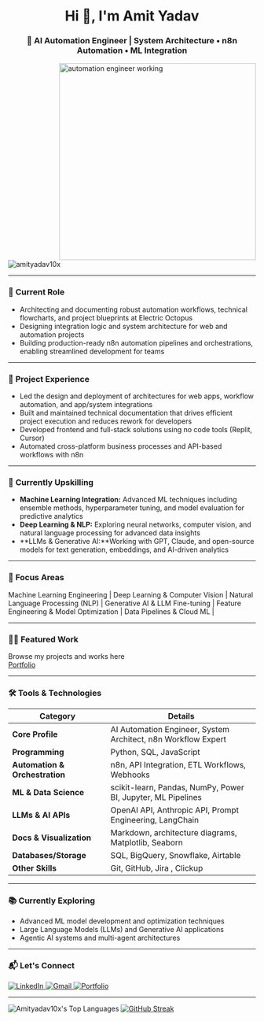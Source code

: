 <h1 align="center">Hi 👋, I'm Amit Yadav</h1>
<h3 align="center">🚀 AI Automation Engineer | System Architecture • n8n Automation • ML Integration</h3>

<img align="right" alt="automation engineer working" width="400" src="https://user-images.githubusercontent.com/98509698/205488812-96c222ed-cbb2-4c1d-b6c2-6bdc1a42e3da.gif">

<p align="left">
  <img src="https://komarev.com/ghpvc/?username=amityadav10x&label=Profile%20views&color=0e75b6&style=flat" alt="amityadav10x" />
</p>

---

### 🔵 **Current Role**
- Architecting and documenting robust automation workflows, technical flowcharts, and project blueprints at Electric Octopus
- Designing integration logic and system architecture for web and automation projects
- Building production-ready n8n automation pipelines and orchestrations, enabling streamlined development for teams

---

### 🏁 **Project Experience**
- Led the design and deployment of architectures for web apps, workflow automation, and app/system integrations
- Built and maintained technical documentation that drives efficient project execution and reduces rework for developers
- Developed frontend and full-stack solutions using no code tools (Replit, Cursor)
- Automated cross-platform business processes and API-based workflows with n8n

---

### 🌱 **Currently Upskilling**
- **Machine Learning Integration:** Advanced ML techniques including ensemble methods, hyperparameter tuning, and model evaluation for predictive analytics
- **Deep Learning & NLP:** Exploring neural networks, computer vision, and natural language processing for advanced data insights
- **LLMs & Generative AI:**Working with GPT, Claude, and open-source models for text generation, embeddings, and AI-driven analytics
---

### 👀 **Focus Areas**
Machine Learning Engineering |
Deep Learning & Computer Vision |
Natural Language Processing (NLP) |
Generative AI & LLM Fine-tuning |
Feature Engineering & Model Optimization |
Data Pipelines & Cloud ML |

---

### 👨‍💻 **Featured Work**
Browse my projects and works here  
[Portfolio](https://amityadav10x.github.io/Portfolio_Website/index.html)

---

### 🛠️ **Tools & Technologies**

| **Category**               | **Details**                                                    |
|----------------------------|----------------------------------------------------------------|
| **Core Profile**           | AI Automation Engineer, System Architect, n8n Workflow Expert  |
| **Programming**            | Python, SQL, JavaScript                                        |
| **Automation & Orchestration** | n8n, API Integration, ETL Workflows, Webhooks              |
| **ML & Data Science**      | scikit-learn, Pandas, NumPy, Power BI, Jupyter, ML Pipelines   |
| **LLMs & AI APIs**         | OpenAI API, Anthropic API, Prompt Engineering, LangChain       |
| **Docs & Visualization**   | Markdown, architecture diagrams, Matplotlib, Seaborn           |
| **Databases/Storage**      | SQL, BigQuery, Snowflake, Airtable                             |
| **Other Skills**           | Git, GitHub, Jira , Clickup                                    |

---

### 📚 **Currently Exploring**
- Advanced ML model development and optimization techniques
- Large Language Models (LLMs) and Generative AI applications
- Agentic AI systems and multi-agent architectures

---

### 📬 **Let's Connect**

<p align="left">
  <a href="https://www.linkedin.com/in/yadavamit10x" target="_blank">
    <img src="https://img.shields.io/badge/LinkedIn-blue?style=for-the-badge&logo=linkedin" alt="LinkedIn"/>
  </a>
  <a href="mailto:amityadav10x@gmail.com">
    <img src="https://img.shields.io/badge/Gmail-D14836?style=for-the-badge&logo=gmail&logoColor=white" alt="Gmail"/>
  </a>
  <a href="https://amityadav10x.github.io/Portfolio_Website/index.html" target="_blank">
    <img src="https://img.shields.io/badge/Portfolio-000000?style=for-the-badge&logo=github&logoColor=white" alt="Portfolio"/>
  </a>
</p>

---

![Amityadav10x's Top Languages](https://github-readme-stats.vercel.app/api/top-langs/?username=Amityadav10x&theme=vue-dark&show_icons=true&hide_border=true&layout=compact)
<a href="https://git.io/streak-stats">
  <img src="https://streak-stats.demolab.com?user=Amityadav10x&theme=highcontrast" alt="GitHub Streak" />
</a>

